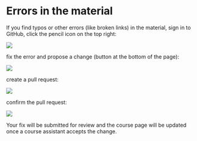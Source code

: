 # Errors in the material

If you find typos or other errors (like broken links) in the material, sign in to GitHub, click the pencil icon on the top right:

![](http://saskeli.kapsi.fi/kyna.png)

fix the error and propose a change (button at the bottom of the page):

![](http://saskeli.kapsi.fi/propose.png)

create a pull request:

![](http://saskeli.kapsi.fi/pr.png)

confirm the pull request:

![](http://saskeli.kapsi.fi/confirm.png)

Your fix will be submitted for review and the course page will be updated once a course assistant accepts the change.
